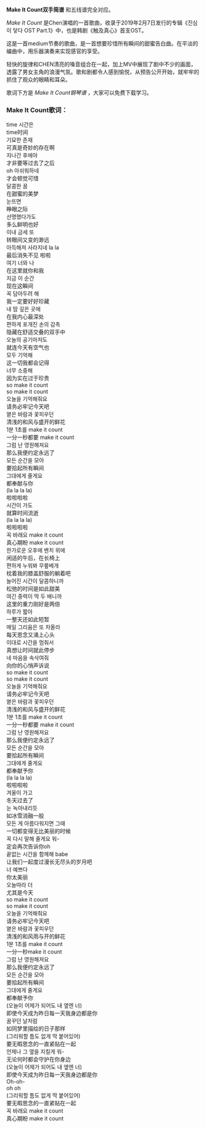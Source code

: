 

**Make It Count双手简谱** 和五线谱完全对应。

_Make It Count_ 是Chen演唱的一首歌曲，收录于2019年2月7日发行的专辑《진심이 닿다 OST
Part.1》中，也是韩剧《触及真心》首支OST。

这是一首medium节奏的歌曲，是一首想要珍惜所有瞬间的甜蜜告白曲。在平淡的编曲中，用乐器演奏来实现感官的享受。

轻快的旋律和CHEN清亮的嗓音组合在一起，加上MV中展现了剧中不少的画面，透露了男女主角的浪漫气氛。歌和剧都令人感到愉悦，从预告公开开始，就牢牢的抓住了观众的眼睛和耳朵。

歌词下方是 _Make It Count钢琴谱_ ，大家可以免费下载学习。

### Make It Count歌词：

time 시간은  
time时间  
기묘한 존재  
可真是奇妙的存在啊  
지나간 후에야  
才非要等过去了之后  
oh 아쉬워하네  
才会顿觉可惜  
달콤한 꿈  
在甜蜜的美梦  
눈뜨면  
睁眼之际  
선명했다가도  
多么鲜明也好  
이내 금세 또  
转眼间又变的渺远  
아득해져 사라지네 la la  
最后消失不见 啦啦  
여기 너와 나  
在这里就你和我  
지금 이 순간  
现在这瞬间  
꼭 담아두려 해  
我一定要好好珍藏  
내 맘 깊은 곳에  
在我内心最深处  
편하게 포개진 손의 감촉  
隐藏在舒适交叠的双手中  
오늘의 공기마저도  
就连今天有空气也  
모두 기억해  
这一切我都会记得  
너무 소중해  
因为实在过于珍贵  
so make it count  
so make it count  
오늘을 기억해줘요  
请务必牢记今天吧  
옅은 바람과 꽃피우던  
清浅的和风与盛开的鲜花  
1분 1초를 make it count  
一分一秒都要 make it count  
그럼 난 영원해져요  
那么我便约定永远了  
모든 순간을 모아  
要拾起所有瞬间  
그대에게 줄게요  
都奉献与你  
(la la la la)  
啦啦啦啦  
시간이 가도  
就算时间流逝  
(la la la la)  
啦啦啦啦  
꼭 바래요 make it count  
真心期盼 make it count  
한가로운 오후에 벤치 위에  
闲适的午后，在长椅上  
편하게 누워봐 무릎베개  
枕着我的膝盖舒服的躺着吧  
늘어진 시간이 달콤하니까  
松弛的时间是如此甜美  
여긴 중력이 딱 두 배니까  
这里的重力刚好是两倍  
하루가 짧아  
一整天还如此短暂  
매일 그리움은 또 차올라  
每天思念又涌上心头  
이대로 시간을 멈춰서  
真想让时间就此停步  
네 마음을 속삭여줘  
向你的心悄声诉说  
so make it count  
so make it count  
오늘을 기억해줘요  
请务必牢记今天吧  
옅은 바람과 꽃피우던  
清浅的和风与盛开的鲜花  
1분 1초를 make it count  
一分一秒都要 make it count  
그럼 난 영원해져요  
那么我便约定永远了  
모든 순간을 모아  
要拾起所有瞬间  
그대에게 줄게요  
都奉献予你  
(la la la la)  
啦啦啦啦  
겨울이 가고  
冬天过去了  
눈 녹아내리듯  
如冰雪消融一般  
모든 게 아름다워지면 그때  
一切都变得无比美丽的时候  
꼭 다시 말해 줄게요 워-  
定会再次告诉你oh  
끝없는 시간을 함께해 babe  
让我们一起度过漫长无尽头的岁月吧  
너 예쁘다  
你太美丽  
오늘따라 더  
尤其是今天  
so make it count  
so make it count  
오늘을 기억해줘요  
请务必牢记今天吧  
옅은 바람과 꽃피우던  
清浅的和风雨与开的鲜花  
1분 1초를 make it count  
一分一秒make it count  
그럼 난 영원해져요  
那么我便约定永远了  
모든 순간을 모아  
要拾起所有瞬间  
그대에게 줄게요  
都奉献予你  
(오늘이 어제가 되어도 내 옆엔 너)  
即使今天成为昨日每一天我身边都是你  
꿈꾸던 날처럼  
如同梦里描绘的日子那样  
(그리워할 틈도 없게 딱 붙어있어)  
要无暇思念的一直紧贴在一起  
언제나 그 옆을 지킬게 워-  
无论何时都会守护在你身边  
(오늘이 어제가 되어도 내 옆엔 너)  
即使今天成为昨日每一天我身边都是你  
Oh-oh-  
oh oh  
(그리워할 틈도 없게 딱 붙어있어)  
要无暇思念的一直紧贴在一起  
꼭 바래요 make it count  
真心期盼 make it count

